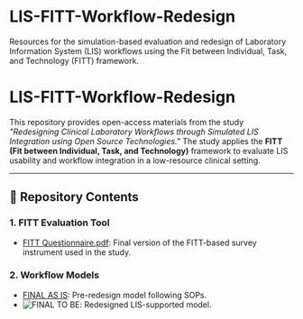 # LIS-FITT-Workflow-Redesign
Resources for the simulation-based evaluation and redesign of Laboratory Information System (LIS) workflows using the Fit between Individual, Task, and Technology (FITT) framework.

# LIS-FITT-Workflow-Redesign

This repository provides open-access materials from the study _"Redesigning Clinical Laboratory Workflows through Simulated LIS Integration using Open Source Technologies."_ The study applies the **FITT (Fit between Individual, Task, and Technology)** framework to evaluate LIS usability and workflow integration in a low-resource clinical setting.

---

## 📁 Repository Contents

### 1. **FITT Evaluation Tool**
- [FITT Questionnaire.pdf](https://github.com/user-attachments/files/20590898/FITT.Questionnaire.pdf): Final version of the FITT-based survey instrument used in the study.

### 2. **Workflow Models**
- [FINAL AS IS](https://github.com/user-attachments/assets/b602cd9a-ac89-462b-8fb7-f48463a34326): Pre-redesign model following SOPs.
- ![FINAL TO BE](https://github.com/user-attachments/assets/03c38a12-6925-4ecf-8512-147bc9ef6596): Redesigned LIS-supported model.
